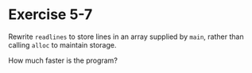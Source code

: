 # Exercise 5-7

Rewrite `readlines` to store lines in an array supplied by `main`, rather than calling `alloc` to maintain storage.

How much faster is the program?
